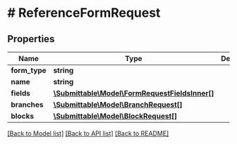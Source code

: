 # # ReferenceFormRequest

## Properties

Name | Type | Description | Notes
------------ | ------------- | ------------- | -------------
**form_type** | **string** |  |
**name** | **string** |  |
**fields** | [**\Submittable\Model\FormRequestFieldsInner[]**](FormRequestFieldsInner.md) |  | [optional]
**branches** | [**\Submittable\Model\BranchRequest[]**](BranchRequest.md) |  | [optional]
**blocks** | [**\Submittable\Model\BlockRequest[]**](BlockRequest.md) |  | [optional]

[[Back to Model list]](../../README.md#models) [[Back to API list]](../../README.md#endpoints) [[Back to README]](../../README.md)
